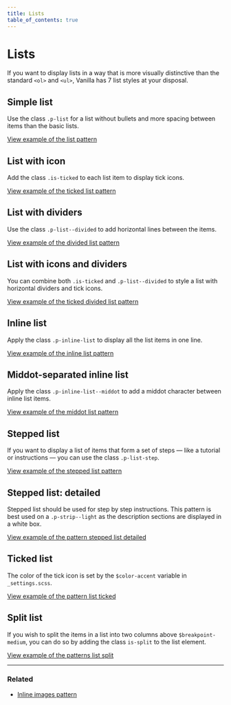 ```yaml
---
title: Lists
table_of_contents: true
---
```


# Lists

If you want to display lists in a way that is more visually distinctive than the
 standard ```<ol>``` and ```<ul>```, Vanilla has 7 list styles at your disposal.

## Simple list

Use the class ```.p-list``` for a list without bullets and more spacing between
items than the basic lists.

<a href="https://vanilla-framework.github.io/vanilla-framework/examples/patterns/lists/list/"
    class="js-example">
    View example of the list pattern
</a>

## List with icon

Add the class ```.is-ticked``` to each list item to display tick icons.

<a href="https://vanilla-framework.github.io/vanilla-framework/examples/patterns/lists/lists-ticked/"
    class="js-example">
    View example of the ticked list pattern
</a>

## List with dividers

Use the class ```.p-list--divided``` to add horizontal lines between the items.

<a href="https://vanilla-framework.github.io/vanilla-framework/examples/patterns/lists/lists-dividers/"
    class="js-example">
    View example of the divided list pattern
</a>

## List with icons and dividers

You can combine both ```.is-ticked``` and ```.p-list--divided``` to style a
 list with horizontal dividers and tick icons.

<a href="https://vanilla-framework.github.io/vanilla-framework/examples/patterns/lists/lists-dividers-ticked/"
    class="js-example">
    View example of the ticked divided list pattern
</a>

## Inline list

Apply the class ```.p-inline-list``` to display all the list items in one line.

<a href="https://vanilla-framework.github.io/vanilla-framework/examples/patterns/lists/lists-inline/"
    class="js-example">
    View example of the inline list pattern
</a>

## Middot-separated inline list

Apply the class ```.p-inline-list--middot``` to add a middot character between
inline list items.

<a href="https://vanilla-framework.github.io/vanilla-framework/examples/patterns/lists/lists-mid-dot/"
    class="js-example">
    View example of the middot list pattern
</a>

## Stepped list

If you want to display a list of items that form a set of steps — like a
tutorial or instructions — you can use the class ```.p-list-step```.

<a href="https://vanilla-framework.github.io/vanilla-framework/examples/patterns/lists/lists-stepped/"
    class="js-example">
    View example of the stepped list pattern
</a>

## Stepped list: detailed

Stepped list should be used for step by step instructions. This pattern is best
used on a `.p-strip--light` as the description sections are displayed in a white
box.

<a href="https://vanilla-framework.github.io/vanilla-framework/examples/patterns/lists/lists-stepped-detailed/"
  class="js-example">
  View example of the pattern stepped list detailed
</a>

## Ticked list

The color of the tick icon is set by the `$color-accent` variable in `_settings.scss`.

<a href="https://vanilla-framework.github.io/vanilla-framework/examples/patterns/lists/lists-ticked/"
  class="js-example">
  View example of the pattern list ticked
</a>

## Split list

If you wish to split the items in a list into two columns above `$breakpoint-medium`, you can do so by adding the class `is-split` to the list element.

<a href="https://vanilla-framework.github.io/vanilla-framework/examples/patterns/lists/lists-split/"
  class="js-example">
  View example of the patterns list split

</a>

<hr />

### Related

* [Inline images pattern](/en/patterns/inline-images)

